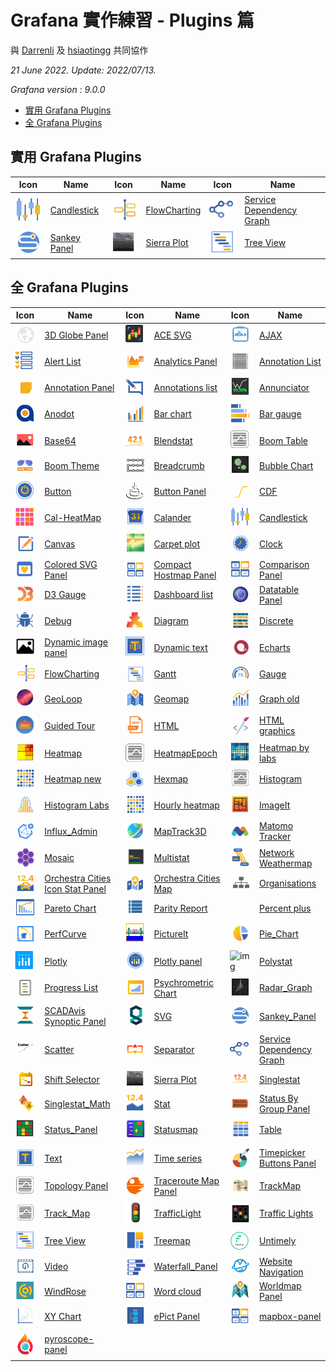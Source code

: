 # Grafana 實作練習 - Plugins 篇

與 [Darrenli](https://github.com/Darrenli840214) 及 [hsiaotingg](https://github.com/hsiaotingg) 共同協作


*21 June 2022. Update: 2022/07/13.*

*Grafana version : 9.0.0*

* [實用 Grafana Plugins](#hotPlugins)
* [全 Grafana Plugins](#allPlugins)

<h2 id="hotPlugins">實用 Grafana Plugins</h2>


| Icon | Name | Icon | Name | Icon | Name |
| ---- | ---- | ---- | ---- | ---- | ---- |
| ![img](Candlestick/Candlestick_icon.png) | [Candlestick](https://github.com/StevenHsu22/Grafana/tree/plugins/Candlestick) | ![img](FlowCharting/FlowCharting_icon.png) | [FlowCharting](https://github.com/StevenHsu22/Grafana/tree/plugins/FlowCharting) | ![img](Service_Dependency_Graph/service_dependency_icon.png) | [Service Dependency Graph](https://github.com/StevenHsu22/Grafana/tree/plugins/Service_Dependency_Graph) |
| ![img](Sankey_Panel/Sankey_Panel_icon.png) | [Sankey Panel](https://github.com/StevenHsu22/Grafana/tree/plugins/Sankey_Panel) | ![img](Sierra_Plot/Sierra_Plot_icon.png) | [Sierra Plot](https://github.com/StevenHsu22/Grafana/tree/plugins/Sierra_Plot) | ![img](Tree_View/Tree_View_icon.png) | [Tree View](https://github.com/StevenHsu22/Grafana/tree/plugins/Tree_View) |

<h2 id="allPlugins">全 Grafana Plugins</h2>

| Icon | Name | Icon | Name | Icon | Name |
| ---- | ---- | ---- | ---- | ---- | ---- |
| ![img](3D_Globe_Panel/3D_Globe_Panel_icon.png)| [3D Globe Panel](https://github.com/StevenHsu22/Grafana/tree/plugins/3D_Globe_Panel)| ![img](ACE_SVG/ACE_SVG_icon.png)|[ACE SVG](https://github.com/StevenHsu22/Grafana/tree/plugins/ACE_SVG)| ![img](AJAX/ajax_icon.png)| [AJAX](https://github.com/StevenHsu22/Grafana/tree/plugins/AJAX)|
| ![img](Alert_List/Alert_list_icon.png)| [Alert List](https://github.com/StevenHsu22/Grafana/tree/plugins/Alert_List)| ![img](Analytics_Panel/Analytics_Panel_icon.png)|[Analytics Panel](https://github.com/StevenHsu22/Grafana/tree/plugins/Analytics_Panel)| ![img](Annotation_List/Annotation_List_icon.png)|[Annotation List](https://github.com/StevenHsu22/Grafana/tree/plugins/Annotation_List)|
| ![img](Annotation_Panel/Annotation_Panel_icon.png) | [Annotation Panel](https://github.com/StevenHsu22/Grafana/tree/plugins/Annotation_Panel) | ![img](Annotations_list/Annotations_list_icon.png) | [Annotations list](https://github.com/StevenHsu22/Grafana/tree/plugins/Annotations_list) | ![img](Annunciator/Annunciator_icon.png) | [Annunciator](https://github.com/StevenHsu22/Grafana/tree/plugins/Annunciator) |
| ![img](Anodot/Anodot_icon.png) | [Anodot](https://github.com/StevenHsu22/Grafana/tree/plugins/Anodot) | ![img](Bar_chart/bar_chart_icon.png) | [Bar chart](https://github.com/StevenHsu22/Grafana/tree/plugins/Bar_chart) | ![img](Bar_gauge/Bar_gauge_icon.png) | [Bar gauge](https://github.com/StevenHsu22/Grafana/tree/plugins/Bar_gauge) |
| ![img](Base64/base64_icon.png) | [Base64](https://github.com/StevenHsu22/Grafana/tree/plugins/Base64) | ![img](Blendstat/Blendstat_icon.png) | [Blendstat](https://github.com/StevenHsu22/Grafana/tree/plugins/Blendstat) | ![img](Boom_Table/Boom_Table_icon.png) | [Boom Table](https://github.com/StevenHsu22/Grafana/tree/plugins/Boom_Table) |
| ![img](Boom_Theme/boom_theme_icon.png) | [Boom Theme](https://github.com/StevenHsu22/Grafana/tree/plugins/Boom_Theme) | ![img](Breadcrumb/Breadcrumb_icon.png) | [Breadcrumb](https://github.com/StevenHsu22/Grafana/tree/plugins/Breadcrumb) | ![img](Bubble_Chart/Bubble_Chart_icon.png) | [Bubble Chart](https://github.com/StevenHsu22/Grafana/tree/plugins/Bubble_Chart) |
| ![img](Button/button_icon.png) | [Button](https://github.com/StevenHsu22/Grafana/tree/plugins/Button) | ![img](Button_Panel/Button_Panel_icon.png) | [Button Panel](https://github.com/StevenHsu22/Grafana/tree/plugins/Button_Panel) | ![img](CDF/CDF_icon.png) | [CDF](https://github.com/StevenHsu22/Grafana/tree/plugins/CDF) |
| ![img](Cal-HeatMap/Cal-HeatMap_icon.png) | [Cal-HeatMap](https://github.com/StevenHsu22/Grafana/tree/plugins/Cal-HeatMap) | ![img](Calander/calendar_icon.png) | [Calander](https://github.com/StevenHsu22/Grafana/tree/plugins/Calander) | ![img](Candlestick/Candlestick_icon.png) | [Candlestick](https://github.com/StevenHsu22/Grafana/tree/plugins/Candlestick) |
| ![img](Canvas/canvas_icon.png) | [Canvas](https://github.com/StevenHsu22/Grafana/tree/plugins/Canvas) | ![img](Carpet_plot/Carpet_plot_icon.png) | [Carpet plot](https://github.com/StevenHsu22/Grafana/tree/plugins/Carpet_plot) | ![img](Clock/clock_icon.png) | [Clock](https://github.com/StevenHsu22/Grafana/tree/plugins/Clock) |
| ![img](Colored_SVG_Panel/colored_svg_panel_icon.png) | [Colored SVG Panel](https://github.com/StevenHsu22/Grafana/tree/plugins/Colored_SVG_Panel) | ![img](Compact_Hostmap_Panel/Compact_Hostmap_Panel_icon.png) | [Compact Hostmap Panel](https://github.com/StevenHsu22/Grafana/tree/plugins/Compact_Hostmap_Panel) | ![img](Comparison_Panel/Comparison_Panel_icon.png) | [Comparison Panel](https://github.com/StevenHsu22/Grafana/tree/plugins/Comparison_Panel) |
| ![img](D3_Gauge/d3_gauge_icon.png) | [D3 Gauge](https://github.com/StevenHsu22/Grafana/tree/plugins/D3_Gauge) | ![img](Dashboard_list/dashboard_list_icon.png) | [Dashboard list](https://github.com/StevenHsu22/Grafana/tree/plugins/Dashboard_list) | ![img](Datatable_Panel/Datatable_Panel_icon.png) | [Datatable Panel](https://github.com/StevenHsu22/Grafana/tree/plugins/Datatable_Panel) |
| ![img](Debug/debug_icon.png) | [Debug](https://github.com/StevenHsu22/Grafana/tree/plugins/Debug) | ![img](Diagram/Diagram_icon.png) | [Diagram](https://github.com/StevenHsu22/Grafana/tree/plugins/Diagram) | ![img](Discrete/discrete_icon.png) | [Discrete](https://github.com/StevenHsu22/Grafana/tree/plugins/Discrete) |
| ![img](Dynamic_image_panel/Dynamic_image_panel_icon.png) | [Dynamic image panel](https://github.com/StevenHsu22/Grafana/tree/plugins/Dynamic_image_panel) | ![img](Dynamic_text/Dynamic_text_icon.png) | [Dynamic text](https://github.com/StevenHsu22/Grafana/tree/plugins/Dynamic_text) | ![img](Echarts/echarts_icon.png) | [Echarts](https://github.com/StevenHsu22/Grafana/tree/plugins/Echarts) |
| ![img](FlowCharting/FlowCharting_icon.png) | [FlowCharting](https://github.com/StevenHsu22/Grafana/tree/plugins/FlowCharting) | ![img](Gantt/gantt_icon.png) | [Gantt](https://github.com/StevenHsu22/Grafana/tree/plugins/Gantt) | ![img](Gauge/Gauge_icon.png) | [Gauge](https://github.com/StevenHsu22/Grafana/tree/plugins/Gauge) |
| ![img](GeoLoop/GeoLoop_icon.png) | [GeoLoop](https://github.com/StevenHsu22/Grafana/tree/plugins/GeoLoop) | ![img](Geomap/geomap_icon.png) | [Geomap](https://github.com/StevenHsu22/Grafana/tree/plugins/Geomap) | ![img](Graph_old/graph_old_icon.png) | [Graph old](https://github.com/StevenHsu22/Grafana/tree/plugins/Graph_old) |
| ![img](Guided_Tour/Guided_Tour_icon.png) | [Guided Tour](https://github.com/StevenHsu22/Grafana/tree/plugins/Guided_Tour) | ![img](HTML/HTML_icon.png) | [HTML](https://github.com/StevenHsu22/Grafana/tree/plugins/HTML) | ![img](HTML_graphics/html_graphics_icon.png) | [HTML graphics](https://github.com/StevenHsu22/Grafana/tree/plugins/HTML_graphics) |
| ![img](Heatmap/heatmap_icon.png) | [Heatmap](https://github.com/StevenHsu22/Grafana/tree/plugins/Heatmap) | ![img](HeatmapEpoch/HeatmapEpoch_icon.png) | [HeatmapEpoch](https://github.com/StevenHsu22/Grafana/tree/plugins/HeatmapEpoch) | ![img](Heatmap_by_labs/Heatmap_by_labs_icon.png) | [Heatmap by labs](https://github.com/StevenHsu22/Grafana/tree/plugins/Heatmap_by_labs) |
| ![img](Heatmap_new/heatmap_new_icon.png) | [Heatmap new](https://github.com/StevenHsu22/Grafana/tree/plugins/Heatmap_new) | ![img](Hexmap/Hexmap_icon.png) | [Hexmap](https://github.com/StevenHsu22/Grafana/tree/plugins/Hexmap) | ![img](Histogram/histogram_icon.png) | [Histogram](https://github.com/StevenHsu22/Grafana/tree/plugins/Histogram) |
| ![img](Histogram_Labs/Histogram_labs_icon.png) | [Histogram Labs](https://github.com/StevenHsu22/Grafana/tree/plugins/Histogram_Labs) | ![img](Hourly_heatmap/Hourly_heatmap_icon.png) | [Hourly heatmap](https://github.com/StevenHsu22/Grafana/tree/plugins/Hourly_heatmap) | ![img](ImageIt/ImageIt_icon.png) | [ImageIt](https://github.com/StevenHsu22/Grafana/tree/plugins/ImageIt) |
| ![img](Influx_Admin/Influx_Admin_icon.png) | [Influx_Admin](https://github.com/StevenHsu22/Grafana/tree/plugins/Influx_Admin) | ![img](MapTrack3D/MapTrack3D_icon.png) | [MapTrack3D](https://github.com/StevenHsu22/Grafana/tree/plugins/MapTrack3D) | ![img](Matomo_Tracker/Matomo_Tracker_icon.png) | [Matomo Tracker](https://github.com/StevenHsu22/Grafana/tree/plugins/Matomo_Tracker) |
| ![img](Mosaic/mosaic_icon.png) | [Mosaic](https://github.com/StevenHsu22/Grafana/tree/plugins/Mosaic) | ![img](Multistat/Multistat_icon.png) | [Multistat](https://github.com/StevenHsu22/Grafana/tree/plugins/Multistat) | ![img](Network_Weathermap/Network_Weathermap_icon.png) | [Network Weathermap](https://github.com/StevenHsu22/Grafana/tree/plugins/Network_Weathermap) |
| ![img](Orchestra_Cities_Icon_Stat_Panel/Orchestra_Cities_Icon_Stat_Panel_icon.png) | [Orchestra Cities Icon Stat Panel](https://github.com/StevenHsu22/Grafana/tree/plugins/Orchestra_Cities_Icon_Stat_Panel) | ![img](Orchestra_Cities_Map/orchestra_icon.png) | [Orchestra Cities Map](https://github.com/StevenHsu22/Grafana/tree/plugins/Orchestra_Cities_Map) | ![img](Organisations/Organisations_icon.png) | [Organisations](https://github.com/StevenHsu22/Grafana/tree/plugins/Organisations) |
| ![img](Pareto_Chart/Pareto_Chart_icon.png) | [Pareto Chart](https://github.com/StevenHsu22/Grafana/tree/plugins/Pareto_Chart) | ![img](Parity_Report/parity_report_icon.png) | [Parity Report](https://github.com/StevenHsu22/Grafana/tree/plugins/Parity_Report) | ![img](Percent_plus/Percent_plus_icon.png) | [Percent plus](https://github.com/StevenHsu22/Grafana/tree/plugins/Percent_plus) |
| ![img](PerfCurve/PerfCurve_icon.png) | [PerfCurve](https://github.com/StevenHsu22/Grafana/tree/plugins/PerfCurve) | ![img](PictureIt/pictureIt_icon.png) | [PictureIt](https://github.com/StevenHsu22/Grafana/tree/plugins/PictureIt) | ![img](Pie_Chart/Pie_Chart_icon.png) | [Pie_Chart](https://github.com/StevenHsu22/Grafana/tree/plugins/Pie_Chart) |
| ![img](Plotly/Plotly_icon.png) | [Plotly](https://github.com/StevenHsu22/Grafana/tree/plugins/Plotly) | ![img](Plotly_panel/Plotly_panel_icon.png) | [Plotly panel](https://github.com/StevenHsu22/Grafana/tree/plugins/Plotly_panel) | ![img](Polystat/Polystat_icon.png) | [Polystat](https://github.com/StevenHsu22/Grafana/tree/plugins/Polystat) |
| ![img](Progress_List/Progress_List_icon.png) | [Progress List](https://github.com/StevenHsu22/Grafana/tree/plugins/Progress_List) | ![img](Psychrometric_Chart/Psychrometric_Chart_icon.png) | [Psychrometric Chart](https://github.com/StevenHsu22/Grafana/tree/plugins/Psychrometric_Chart) | ![img](Radar_Graph/Radar_Graph_icon.png) | [Radar_Graph](https://github.com/StevenHsu22/Grafana/tree/plugins/Radar_Graph) |
| ![img](SCADAvis_Synoptic_Panel/SCADAvis_icon.png) | [SCADAvis Synoptic Panel](https://github.com/StevenHsu22/Grafana/tree/plugins/SCADAvis_Synoptic_Panel) | ![img](SVG/SVG_icon.png) | [SVG](https://github.com/StevenHsu22/Grafana/tree/plugins/SVG) | ![img](Sankey_Panel/Sankey_Panel_icon.png) | [Sankey_Panel](https://github.com/StevenHsu22/Grafana/tree/plugins/Sankey_Panel) |
| ![img](Scatter/Scatter_icon.png) | [Scatter](https://github.com/StevenHsu22/Grafana/tree/plugins/Scatter) | ![img](Separator/Separator_icon.png) | [Separator](https://github.com/StevenHsu22/Grafana/tree/plugins/Separator) | ![img](Service_Dependency_Graph/service_dependency_icon.png) | [Service Dependency Graph](https://github.com/StevenHsu22/Grafana/tree/plugins/Service_Dependency_Graph) |
| ![img](Shift_Selector/Shift_Selector_icon.png) | [Shift Selector](https://github.com/StevenHsu22/Grafana/tree/plugins/Shift_Selector) | ![img](Sierra_Plot/Sierra_Plot_icon.png) | [Sierra Plot](https://github.com/StevenHsu22/Grafana/tree/plugins/Sierra_Plot) | ![img](Singlestat/single_stat_icon.png) | [Singlestat](https://github.com/StevenHsu22/Grafana/tree/plugins/Singlestat) |
| ![img](Singlestat_Math/Singlestat_Math_icon.png) | [Singlestat_Math](https://github.com/StevenHsu22/Grafana/tree/plugins/Singlestat_Math) | ![img](Stat/stat_icon.png) | [Stat](https://github.com/StevenHsu22/Grafana/tree/plugins/Stat) | ![img](Status_By_Group_Panel/Status_By_Group_Panel_icon.png) | [Status By Group Panel](https://github.com/StevenHsu22/Grafana/tree/plugins/Status_By_Group_Panel) |
| ![img](Status_Panel/status_panel_icon.png) | [Status_Panel](https://github.com/StevenHsu22/Grafana/tree/plugins/Status_Panel) | ![img](Statusmap/Statusmap_icon.png) | [Statusmap](https://github.com/StevenHsu22/Grafana/tree/plugins/Statusmap) | ![img](Table/Table_icon.png) | [Table](https://github.com/StevenHsu22/Grafana/tree/plugins/Table) |
| ![img](Text/text_icon.png) | [Text](https://github.com/StevenHsu22/Grafana/tree/plugins/Text) | ![img](Time_series/Time_series_icon.png) | [Time series](https://github.com/StevenHsu22/Grafana/tree/plugins/Time_series) | ![img](Timepicker_Buttons_Panel/timepicker_buttons_panel_icon.png) | [Timepicker Buttons Panel](https://github.com/StevenHsu22/Grafana/tree/plugins/Timepicker_Buttons_Panel) |
| ![img](Topology_Panel/Topology_Panel_icon.png) | [Topology Panel](https://github.com/StevenHsu22/Grafana/tree/plugins/Topology_Panel) | ![img](Traceroute_Map_Panel/Traceroute_Map_Panel_icon.png) | [Traceroute Map Panel](https://github.com/StevenHsu22/Grafana/tree/plugins/Traceroute_Map_Panel) | ![img](TrackMap/TrackMap_icon.png) | [TrackMap](https://github.com/StevenHsu22/Grafana/tree/plugins/TrackMap) |
| ![img](Track_Map/track_map_icon.png) | [Track_Map](https://github.com/StevenHsu22/Grafana/tree/plugins/Track_Map) | ![img](TrafficLight/trafficlight_icon.png) | [TrafficLight](https://github.com/StevenHsu22/Grafana/tree/plugins/TrafficLight) | ![img](Traffic_Lights/Traffic_Lights_icon.png) | [Traffic Lights](https://github.com/StevenHsu22/Grafana/tree/plugins/Traffic_Lights) |
| ![img](Tree_View/Tree_View_icon.png) | [Tree View](https://github.com/StevenHsu22/Grafana/tree/plugins/Tree_View) | ![img](Treemap/Treemap_icon.png) | [Treemap](https://github.com/StevenHsu22/Grafana/tree/plugins/Treemap) | ![img](Untimely/untimely_icon.png) | [Untimely](https://github.com/StevenHsu22/Grafana/tree/plugins/Untimely) |
| ![img](Video/Video_icon.png) | [Video](https://github.com/StevenHsu22/Grafana/tree/plugins/Video) | ![img](Waterfall_Panel/Waterfall_Panel_icon.png) | [Waterfall_Panel](https://github.com/StevenHsu22/Grafana/tree/plugins/Waterfall_Panel) | ![img](Website_Navigation/website_navigation_icon.png) | [Website Navigation](https://github.com/StevenHsu22/Grafana/tree/plugins/Website_Navigation) |
| ![img](WindRose/WindRose_icon.png) | [WindRose](https://github.com/StevenHsu22/Grafana/tree/plugins/WindRose) | ![img](Word_cloud/Word_cloud_icon.png) | [Word cloud](https://github.com/StevenHsu22/Grafana/tree/plugins/Word_cloud) | ![img](Worldmap_Panel/Worldmap_Panel_icon.png) | [Worldmap Panel](https://github.com/StevenHsu22/Grafana/tree/plugins/Worldmap_Panel) |
| ![img](XY_Chart/XY_Chart.png) | [XY Chart](https://github.com/StevenHsu22/Grafana/tree/plugins/XY_Chart) | ![img](ePict_Panel/ePict_Panel_icon.png) | [ePict Panel](https://github.com/StevenHsu22/Grafana/tree/plugins/ePict_Panel) | ![img](mapbox-panel/mapbox-panel_icon.png) | [mapbox-panel](https://github.com/StevenHsu22/Grafana/tree/plugins/mapbox-panel) |
| ![img](pyroscope-panel/pyroscope-panel_icon.png) | [pyroscope-panel](https://github.com/StevenHsu22/Grafana/tree/plugins/pyroscope-panel) |  |  |  |  |





